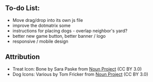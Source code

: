 ## To-do List:

- Move drag/drop into its own js file
- improve the dotmatrix some
- instructions for placing dogs - overlap neighbor's yard?
- better new game button, better banner / logo
- responsive / mobile design

## Attribution

- Treat Icon: Bone by Sara Paske from <a href="https://thenounproject.com/browse/icons/term/bone/" target="_blank" title="Bone Icons">Noun Project</a> (CC BY 3.0)
- Dog Icons: Various by Tom Fricker from <a href="https://thenounproject.com/creator/tom.fricker" target="_blank" title="Dog Icons">Noun Project</a> (CC BY 3.0)
